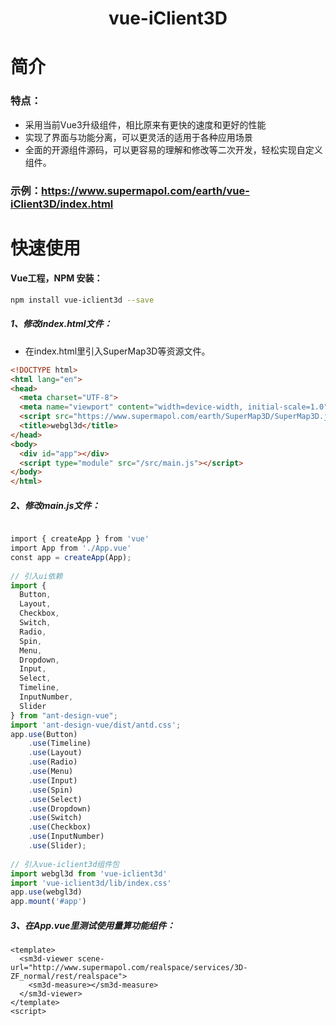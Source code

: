 # <center>vue-iClient3D</center>

# 简介
### 特点：
- 采用当前Vue3升级组件，相比原来有更快的速度和更好的性能
- 实现了界面与功能分离，可以更灵活的适用于各种应用场景
- 全面的开源组件源码，可以更容易的理解和修改等二次开发，轻松实现自定义组件。

### 示例：https://www.supermapol.com/earth/vue-iClient3D/index.html


# 快速使用
#### Vue工程，NPM 安装：

``` bash
npm install vue-iclient3d --save
```

##### 1、修改index.html文件：

- 在index.html里引入SuperMap3D等资源文件。

``` html
<!DOCTYPE html>
<html lang="en">
<head>
  <meta charset="UTF-8">
  <meta name="viewport" content="width=device-width, initial-scale=1.0">
  <script src="https://www.supermapol.com/earth/SuperMap3D/SuperMap3D.js"></script>
  <title>webgl3d</title>
</head>
<body>
  <div id="app"></div>
  <script type="module" src="/src/main.js"></script>
</body>
</html>
```

##### 2、修改main.js文件：

``` js

import { createApp } from 'vue'
import App from './App.vue'
const app = createApp(App);
 
// 引入ui依赖
import {
  Button,
  Layout,
  Checkbox,
  Switch,
  Radio,
  Spin,
  Menu,
  Dropdown,
  Input,
  Select,
  Timeline,
  InputNumber,
  Slider
} from "ant-design-vue";
import 'ant-design-vue/dist/antd.css';
app.use(Button)
    .use(Timeline)
    .use(Layout)
    .use(Radio)
    .use(Menu)
    .use(Input)
    .use(Spin)
    .use(Select)
    .use(Dropdown)
    .use(Switch)
    .use(Checkbox)
    .use(InputNumber)
    .use(Slider);
    
// 引入vue-iclient3d组件包
import webgl3d from 'vue-iclient3d'
import 'vue-iclient3d/lib/index.css'
app.use(webgl3d)  
app.mount('#app')

```

##### 3、在App.vue里测试使用量算功能组件：

``` vue
<template>
  <sm3d-viewer scene-url="http://www.supermapol.com/realspace/services/3D-ZF_normal/rest/realspace">
    <sm3d-measure></sm3d-measure>
  </sm3d-viewer>
</template>
<script>
```




